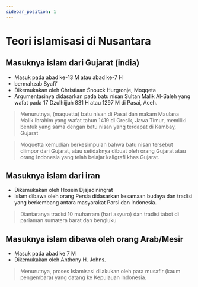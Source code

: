 ```yaml
---
sidebar_position: 1
---
```



# Teori islamisasi di Nusantara
## Masuknya islam dari Gujarat (india)
* Masuk pada  abad ke-13 M atau abad ke-7 H
* bermahzab Syafi’
* Dikemukakan oleh Christiaan Snouck Hurgronje, Moqqeta
* Argumentasinya didasarkan pada batu nisan Sultan Malik Al-Saleh yang wafat pada 17 Dzulhijjah 831 H atau 1297 M di Pasai, Aceh.
> Menurutnya, (maquetta) batu nisan di Pasai dan makam Maulana Malik Ibrahim yang wafat tahun 1419 di Gresik, Jawa Timur, memiliki bentuk yang sama dengan batu nisan yang terdapat di Kambay, Gujarat

> Moquetta kemudian berkesimpulan bahwa batu nisan tersebut diimpor dari Gujarat, atau setidaknya dibuat oleh orang Gujarat atau orang Indonesia yang telah belajar kaligrafi khas Gujarat.


## Masuknya islam dari iran

 - Dikemukakan oleh Hosein Djajadiningrat  
 - Islam dibawa oleh orang Persia didasarkan kesamaan budaya dan tradisi yang berkembang antara masyarakat Parsi dan Indonesia.

> Diantaranya tradisi 10 muharram (hari asyuro) dan tradisi tabot di pariaman sumatera barat dan bengluku

## Masuknya islam dibawa oleh orang Arab/Mesir

 - Masuk pada abad ke 7 M  
 - Dikemukakan oleh Anthony H. Johns.  

> Menurutnya, proses Islamisasi dilakukan oleh para musafir (kaum pengembara) yang datang ke Kepulauan Indonesia.
